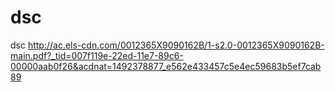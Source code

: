 # dsc
dsc
http://ac.els-cdn.com/0012365X9090162B/1-s2.0-0012365X9090162B-main.pdf?_tid=007f119e-22ed-11e7-89c6-00000aab0f26&acdnat=1492378877_e562e433457c5e4ec59683b5ef7cab89 
